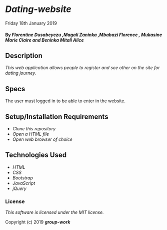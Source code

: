 # _Dating-website_

Friday 18th January 2019

#### By _Florentine Dusabeyezu ,Magali Zaninka ,Mbabazi Florence , Mukasine Marie Claire and Beninka Mitali Alice_

## Description

_This web application allows people to register and see other on the site for dating journey._

## Specs

The user must logged in to be able to enter in the website.

## Setup/Installation Requirements

- _Clone this repository_
- _Open a HTML file_
- _Open web browser of choice_

## Technologies Used

- _HTML_
- _CSS_
- _Bootstrap_
- _JavaScript_
- _jQuery_

### License

_This software is licensed under the MIT license._

Copyright (c) 2019 **_group-work_**
